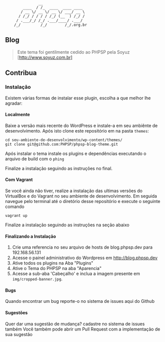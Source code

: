                    __
            ____  / /_  ____  ____ ____
           / __ \/ __ \/ __ \/ ___/ __ \
          / /_/ / / / / /_/ (__  ) /_/ /
         / .___/_/ /_/ .___/____/ .___/
        /_/         /_/        /_/.org.br

## Blog

> Este tema foi gentilmente cedido ao PHPSP pela Soyuz
[http://www.soyuz.com.br]

## Contribua

### Instalação

Existem várias formas de instalar esse plugin, escolha a que melhor lhe agradar:

#### Localmente

Baixe a versão mais recente do WordPress e instale-a em seu ambiênte de
desenvolvimento. Após isto clone este repositório em na pasta `themes`:

```shell
cd seu-ambiente-de-desenvolvimento/wp-content/themes/
git clone git@github.com:PHPSP/phpsp-blog-theme.git
```

Após instalar o tema instale os plugins e dependências executando o arquivo de
build com o `phing`

Finalize a instalação seguindo as instruções no final.

#### Com Vagrant

Se você ainda não tiver, realize a instalação das ultimas versões do VirtualBox
e do Vagrant no seu ambiente de desenvolvimento. Em seguida navegue pelo
terminal até o diretório desse repositório e execute o seguinte comando

```shell
vagrant up
```

Finalize a instalação seguindo as instruções na seção abaixo

#### Finalizando a Instalação

1. Crie uma referencia no seu arquivo de hosts de blog.phpsp.dev para 192.168.56.131
1. Acesse o painel administrativo do Wordpress em http://blog.phpsp.dev
2. Ative todos os plugins na Aba "Plugins"
3. Ative o Tema do PHPSP na aba "Aparencia"
4. Acesse a sub-aba 'Cabeçalho' e inclua a imagem presente em `img/cropped-banner.jpg`.

#### Bugs

Quando encontrar um bug reporte-o no sistema de issues aqui do Github

#### Sugestões

Quer dar uma sugestão de mudança? cadastre no sistema de issues também
Você também pode abrir um Pull Request com a implementação de sua sugestão
